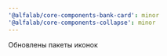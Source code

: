 ```yaml
---
'@alfalab/core-components-bank-card': minor
'@alfalab/core-components-collapse': minor
---
```


Обновлены пакеты иконок
